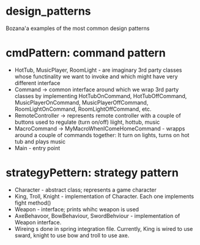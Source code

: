 # design_patterns 
Bozana'a examples of the most common design patterns

# cmdPattern: command pattern
* HotTub, MusicPlayer, RoomLight - are imaginary 3rd party classes whose functinality 
    we want to invoke and which might have very different interface
* Command -> common interface around which we wrap 3rd party classes by implementing
    HotTubOnCommand, HotTubOffCommand, MusicPlayerOnCommand, MusicPlayerOffCommand,
    RoomLightOnCommand, RoomLightOffCommand, etc.
* RemoteController -> represents remote controller with a couple of buttons used to regulate
(turn on/off) liight, hottub, music
* MacroCommand -> MyMacroWhenIComeHomeCommand - wrapps around a couple of commands together:
    It turn on lights, turns on hot tub and plays music
* Main - entry point

# strategyPettern: strategy pattern 
* Character - abstract class; represents a game character
* King, Troll, Knight - implementation of Character. Each one implements fight method()
* Weapon - interface; prints whihc weapon is used
* AxeBehavoor, BowBehaviour, SwordBehviour - implementation of Weapon interface. 
* Wireing s done in spring integration file. Currently, King is wired to use sward, knight to use bow and troll to use axe.

